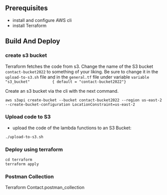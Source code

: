 ## Prerequisites
* install and configure AWS cli
* install Terraform

## Build And Deploy

### create s3 bucket
Terraform fetches the code from s3. 
Change the name of the S3 bucket `contact-bucket2022` to something of your liking.
Be sure to change it in the `upload-to-s3.sh` file and in the `general.tf` file under variable `variable "s3_bucket"          { default = "contact-bucket2022"}`

Create an s3 bucket via the cli with the next command.
```
aws s3api create-bucket --bucket contact-bucket2022 --region us-east-2 --create-bucket-configuration LocationConstraint=us-east-2
```

### Upload code to S3

- upload the code of the lambda functions to an S3 Bucket: 
```
./upload-to-s3.sh
```

### Deploy using terraform

```
cd terraform
terraform apply
```

### Postman Collection
Terraform Contact.postman_collection
